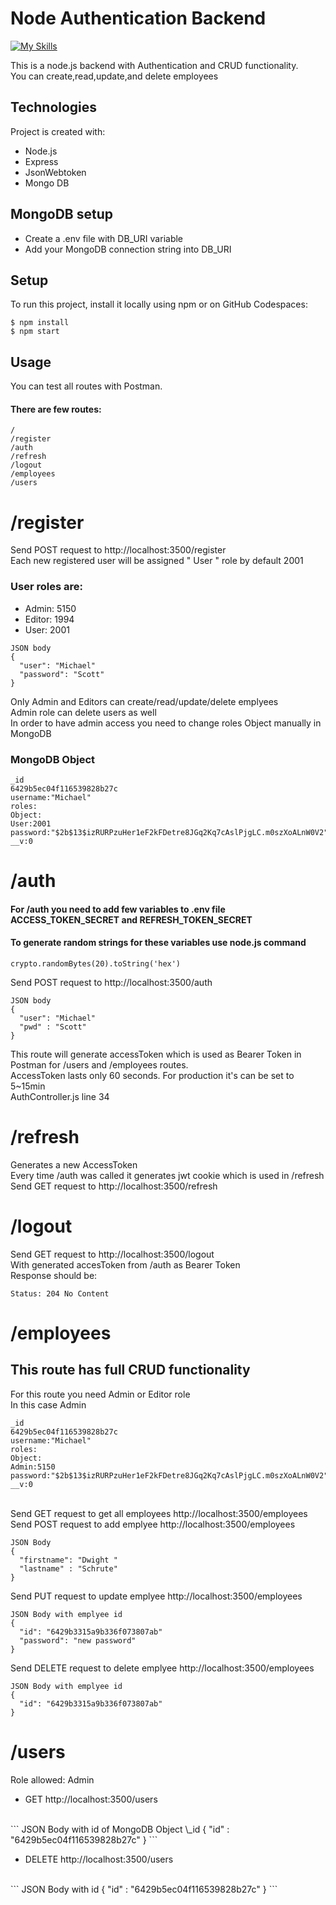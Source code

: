 # Node Authentication Backend

[![My Skills](https://skills.thijs.gg/icons?i=nodejs,express,javascript,mongodb,&theme=dark)](https://skills.thijs.gg)

This is a node.js backend with Authentication and CRUD functionality.<br>You can create,read,update,and delete employees

## Technologies

Project is created with:

- Node.js
- Express
- JsonWebtoken
- Mongo DB

## MongoDB setup

- Create a .env file with DB_URI variable
- Add your MongoDB connection string into DB_URI

## Setup

To run this project, install it locally using npm or on GitHub Codespaces:

```
$ npm install
$ npm start
```

## Usage

You can test all routes with Postman.

#### There are few routes:

```
/
/register
/auth
/refresh
/logout
/employees
/users
```

# /register

Send POST request to http://localhost:3500/register <br>Each new registered user will be assigned " User " role by default 2001

### User roles are:

- Admin: 5150
- Editor: 1994
- User: 2001

```
JSON body
{
  "user": "Michael"
  "password": "Scott"
}
```

Only Admin and Editors can create/read/update/delete emplyees <br>
Admin role can delete users as well <br>
In order to have admin access you need to change roles Object manually in MongoDB

### MongoDB Object

```
_id
6429b5ec04f116539828b27c
username:"Michael"
roles:
Object:
User:2001
password:"$2b$13$izRURPzuHer1eF2kFDetre8JGq2Kq7cAslPjgLC.m0szXoALnW0V2"
__v:0
```

# /auth

#### For /auth you need to add few variables to .env file ACCESS_TOKEN_SECRET and REFRESH_TOKEN_SECRET

#### To generate random strings for these variables use node.js command

```
crypto.randomBytes(20).toString('hex')
```

Send POST request to http://localhost:3500/auth

```
JSON body
{
  "user": "Michael"
  "pwd" : "Scott"
}
```

This route will generate accessToken which is used as Bearer Token in Postman for /users and /employees routes.<br>
AccessToken lasts only 60 seconds. For production it's can be set to 5~15min<br>
AuthController.js line 34

# /refresh

Generates a new AccessToken<br>
Every time /auth was called it generates jwt cookie which is used in /refresh<br>
Send GET request to http://localhost:3500/refresh

# /logout

Send GET request to http://localhost:3500/logout <br>
With generated accesToken from /auth as Bearer Token <br>
Response should be:

```
Status: 204 No Content
```

# /employees

## This route has full CRUD functionality

For this route you need Admin or Editor role <br>
In this case Admin

```
_id
6429b5ec04f116539828b27c
username:"Michael"
roles:
Object:
Admin:5150
password:"$2b$13$izRURPzuHer1eF2kFDetre8JGq2Kq7cAslPjgLC.m0szXoALnW0V2"
__v:0
```


<br>
Send GET request to get all employees http://localhost:3500/employees
<br>
Send POST request to add emplyee http://localhost:3500/employees

```
JSON Body
{
  "firstname": "Dwight "
  "lastname" : "Schrute"
}
```

Send PUT request to update emplyee http://localhost:3500/employees

```
JSON Body with emplyee id
{
  "id": "6429b3315a9b336f073807ab"
  "password": "new password"
}
```

Send DELETE request to delete emplyee http://localhost:3500/employees

```
JSON Body with emplyee id
{
  "id": "6429b3315a9b336f073807ab"
}
```

# /users

Role allowed: Admin <br>

- GET http://localhost:3500/users
<br>
```
JSON Body with id of MongoDB Object \_id
{
  "id" : "6429b5ec04f116539828b27c"
}
```

- DELETE http://localhost:3500/users


<br>
``` 
JSON Body with id
{
  "id" : "6429b5ec04f116539828b27c"
}
```

